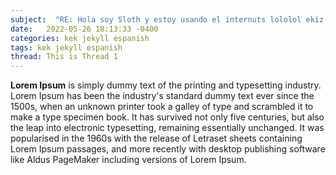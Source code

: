 ```yaml
---
subject:  "RE: Hola soy Sloth y estoy usando el internuts lololol ekiz de"
date:   2022-05-26 18:13:33 -0400
categories: kek jekyll espanish
tags: kek jekyll espanish
thread: This is Thread 1
---
```

**Lorem Ipsum** is simply dummy text of the printing and typesetting industry. Lorem Ipsum has been the industry's standard dummy text ever since the 1500s, when an unknown printer took a galley of type and scrambled it to make a type specimen book. It has survived not only five centuries, but also the leap into electronic typesetting, remaining essentially unchanged. It was popularised in the 1960s with the release of Letraset sheets containing Lorem Ipsum passages, and more recently with desktop publishing software like Aldus PageMaker including versions of Lorem Ipsum.